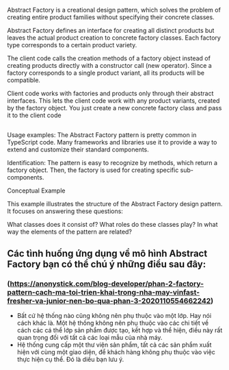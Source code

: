 Abstract Factory is a creational design pattern, which solves the problem of creating entire product families without specifying their concrete classes.

Abstract Factory defines an interface for creating all distinct products but leaves the actual product creation to concrete factory classes. Each factory type corresponds to a certain product variety.

The client code calls the creation methods of a factory object instead of creating products directly with a constructor call (new operator). Since a factory corresponds to a single product variant, all its products will be compatible.

Client code works with factories and products only through their abstract interfaces. This lets the client code work with any product variants, created by the factory object. You just create a new concrete factory class and pass it to the client code


##
Usage examples: The Abstract Factory pattern is pretty common in TypeScript code. Many frameworks and libraries use it to provide a way to extend and customize their standard components.

Identification: The pattern is easy to recognize by methods, which return a factory object. Then, the factory is used for creating specific sub-components.

Conceptual Example

This example illustrates the structure of the Abstract Factory design pattern. It focuses on answering these questions:

What classes does it consist of?
What roles do these classes play?
In what way the elements of the pattern are related?

## Các tình huống ứng dụng về mô hình Abstract Factory bạn có thể chú ý những điều sau đây:
### (https://anonystick.com/blog-developer/phan-2-factory-pattern-cach-ma-toi-trien-khai-trong-nha-may-vinfast-fresher-va-junior-nen-bo-qua-phan-3-2020110554662242)

- Bất cứ hệ thống nào cũng không nên phụ thuộc vào một lớp. Hay nói cách khác là. Một hệ thống không nên phụ thuộc vào các chi tiết về cách các cá thể lớp sản phẩm được tạo, kết hợp và thể hiện, điều này rất quan trọng đối với tất cả các loại mẫu của nhà máy. 
- Hệ thống cung cấp một thư viện sản phẩm, tất cả các sản phẩm xuất hiện với cùng một giao diện, để khách hàng không phụ thuộc vào việc thực hiện cụ thể. Đó là diều bạn lưu ý.